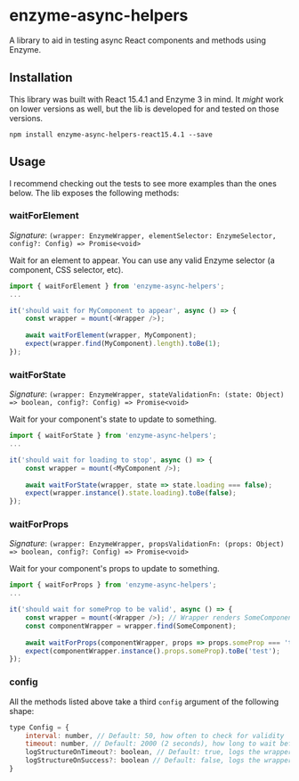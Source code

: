 # enzyme-async-helpers
A library to aid in testing async React components and methods using Enzyme.

## Installation
This library was built with React 15.4.1 and Enzyme 3 in mind. It *might* work on lower versions
as well, but the lib is developed for and tested on those versions.
```
npm install enzyme-async-helpers-react15.4.1 --save
```

## Usage
I recommend checking out the tests to see more examples than the ones below. 
The lib exposes the following methods:

### waitForElement
*Signature*: `(wrapper: EnzymeWrapper, elementSelector: EnzymeSelector, config?: Config) => Promise<void>`

Wait for an element to appear. You can use any valid Enzyme selector (a component, CSS selector, etc). 

```javascript
import { waitForElement } from 'enzyme-async-helpers';
...

it('should wait for MyComponent to appear', async () => {
    const wrapper = mount(<Wrapper />);
    
    await waitForElement(wrapper, MyComponent);
    expect(wrapper.find(MyComponent).length).toBe(1);
});
``` 

### waitForState
*Signature*: `(wrapper: EnzymeWrapper, stateValidationFn: (state: Object) => boolean, config?: Config) => Promise<void>`

Wait for your component's state to update to something.

```javascript
import { waitForState } from 'enzyme-async-helpers';
...

it('should wait for loading to stop', async () => {
    const wrapper = mount(<MyComponent />);
    
    await waitForState(wrapper, state => state.loading === false);
    expect(wrapper.instance().state.loading).toBe(false);
});
```

### waitForProps
*Signature*: `(wrapper: EnzymeWrapper, propsValidationFn: (props: Object) => boolean, config?: Config) => Promise<void>`

Wait for your component's props to update to something.

```javascript
import { waitForProps } from 'enzyme-async-helpers';
...

it('should wait for someProp to be valid', async () => {
    const wrapper = mount(<Wrapper />); // Wrapper renders SomeComponent and passes in props
    const componentWrapper = wrapper.find(SomeComponent);
    
    await waitForProps(componentWrapper, props => props.someProp === 'test');
    expect(componentWrapper.instance().props.someProp).toBe('test');
});
```  

### config
All the methods listed above take a third `config` argument of the following shape:
```javascript
type Config = {
    interval: number, // Default: 50, how often to check for validity
    timeout: number, // Default: 2000 (2 seconds), how long to wait before timing out
    logStructureOnTimeout?: boolean, // Default: true, logs the wrapper's rendered structure when the wait times out. An attempt to help out in finding what's wrong.
    logStructureOnSuccess?: boolean // Default: false, logs the wrapper's rendered structure on success.
}
```
